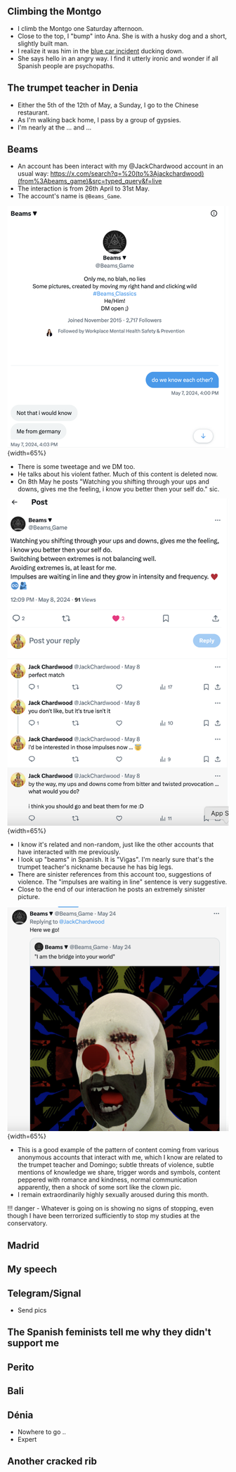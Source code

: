 ## Climbing the Montgo

- I climb the Montgo one Saturday afternoon.
- Close to the top, I "bump" into Ana. She is with a husky dog and a short, slightly built man.
- I realize it was him in the [blue car incident](../2023/november.md#ana-in-the-blue-van) ducking down.
- She says hello in an angry way. I find it utterly ironic and wonder if all Spanish people are psychopaths.

## The trumpet teacher in Denia

- Either the 5th of the 12th of May, a Sunday, I go to the Chinese restaurant.
- As I'm walking back home, I pass by a group of gypsies.
- I'm nearly at the ... and ...

## Beams

- An account has been interact with my @JackChardwood account in an usual way: https://x.com/search?q=%20(to%3Ajackchardwood)(from%3Abeams_game)&src=typed_query&f=live
- The interaction is from 26th April to 31st May.
- The account's name is `@Beams_Game`.

![Beams](../../content/images/beams-games.png){width=65%}

- There is some tweetage and we DM too.
- He talks about his violent father. Much of this content is deleted now.
- On 8th May he posts "Watching you shifting through your ups and downs, gives me the feeling, i know you better then your self do." sic.

![Beams ups and downs](../../content/tweets/beams-ups-and-downs.png){width=65%}

- I know it's related and non-random, just like the other accounts that have interacted with me previously.
- I look up "beams" in Spanish. It is "Vigas". I'm nearly sure that's the trumpet teacher's nickname because he has big legs.
- There are sinister references from this account too, suggestions of violence. The "impulses are waiting in line" sentence is very suggestive.
- Close to the end of our interaction he posts an extremely sinister picture.

![Beams clown](../../content/tweets/beams-clown.png){width=65%}

- This is a good example of the pattern of content coming from various anonymous accounts that interact with me, which I know are related to the trumpet teacher and Domingo; subtle threats of violence, subtle mentions of knowledge we share, trigger words and symbols, content peppered with romance and kindness, normal communication apparently, then a shock of some sort like the clown pic.
- I remain extraordinarily highly sexually aroused during this month.

!!! danger
    - Whatever is going on is showing no signs of stopping, even though I have been terrorized sufficiently to stop my studies at the conservatory.

## Madrid

## My speech

## Telegram/Signal

- Send pics

## The Spanish feminists tell me why they didn't support me

## Perito

## Bali

## Dénia

- Nowhere to go ..
- Expert

## Another cracked rib